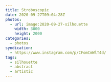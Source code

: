 ```yaml
---
title: Stroboscopic
date: 2020-09-27T09:04:28Z
photos:
  - url: image:2020-09-27-silhouette
    width: 3000
    height: 2000
categories:
  - photos
syndication:
  - https://www.instagram.com/p/CFomCmWlT4d/
tags:
  - silhouette
  - abstract
  - artistic
---
```

